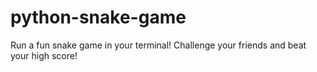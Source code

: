# python-snake-game
Run a fun snake game in your terminal! Challenge your friends and beat your high score!